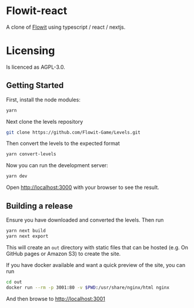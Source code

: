 # Flowit-react
A clone of [Flowit](https://github.com/Flowit-Game/Flowit) using typescript / react / nextjs.

# Licensing
Is licenced as AGPL-3.0.

## Getting Started
First, install the node modules:
```bash
yarn
```

Next clone the levels repository
```bash
git clone https://github.com/Flowit-Game/Levels.git
```

Then convert the levels to the expected format
```bash
yarn convert-levels
```

Now you can run the development server:
```bash
yarn dev
```

Open [http://localhost:3000](http://localhost:3000) with your browser to see the result.

## Building a release
Ensure you have downloaded and converted the levels. Then run 
```bash
yarn next build
yarn next export
```

This will create an `out` directory with static files that can be hosted (e.g. On GitHub pages or Amazon S3) to create the site.

If you have docker available and want a quick preview of the site, you can run
```bash
cd out
docker run --rm -p 3001:80 -v $PWD:/usr/share/nginx/html nginx
```
And then browse to [http://localhost:3001](http://localhost:3001)
